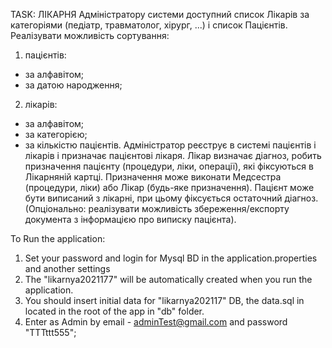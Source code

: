 TASK: ЛІКАРНЯ
Адміністратору системи доступний список Лікарів за категоріями (педіатр, травматолог,
хірург, ...) і список Пацієнтів. Реалізувати можливість сортування:
1) пацієнтів:
- за алфавітом;
- за датою народження;
2) лікарів:
- за алфавітом;
- за категорією;
- за кількістю пацієнтів.
  Адміністратор реєструє в системі пацієнтів і лікарів і призначає пацієнтові лікаря.
  Лікар визначає діагноз, робить призначення пацієнту (процедури, ліки, операції), які
  фіксуються в Лікарняній картці. Призначення може виконати Медсестра (процедури, ліки) або
  Лікар (будь-яке призначення).
  Пацієнт може бути виписаний з лікарні, при цьому фіксується остаточний діагноз.
  (Опціонально: реалізувати можливість збереження/експорту документа з інформацією про
  виписку пацієнта).
  
To Run the application:
1) Set your password and login for Mysql BD in the application.properties and another settings
2) The "likarnya2021177" will be automatically created when you run the application.
3) You should insert initial data for "likarnya202117" DB, the data.sql in located in the root
of the app in "db" folder.
4) Enter as Admin by email - adminTest@gmail.com and password "TTTttt555";
  


